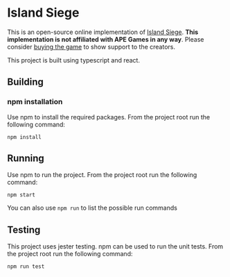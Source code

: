# Island Siege

This is an open-source online implementation of [Island Siege](https://boardgamegeek.com/boardgame/133405/island-siege).
**This implementation is not affiliated with APE Games in any way**.
Please consider [buying the game](https://www.amazon.com/APE-Games-Island-Siege-Multi/dp/099942887X/) to show support to the creators.

This project is built using typescript and react.

## Building

### npm installation

Use npm to install the required packages. From the project root run the following command:

`npm install`


## Running

Use npm to run the project. From the project root run the following command:

`npm start`

You can also use `npm run` to list the possible run commands


## Testing

This project uses jester testing. npm can be used to run the unit tests. From the project root run the following command:

`npm run test`
